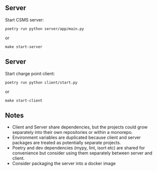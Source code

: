 ## Server

Start CSMS server:

```
poetry run python server/app/main.py
```

or

```
make start-server
```

## Server

Start charge point client:

```
poetry run python client/start.py
```

or

```
make start-client
```

## Notes

* Client and Server share dependencies, but the projects could grow separately
into their own repositories or within a monorepo.
* Environment variables are duplicated because client and server packages are treated
as potentially separate projects.
* Poetry and dev dependencies (mypy, lint, isort etc) are shared for convenience
but consider using them separately between server and client.
* Consider packaging the server into a docker image 